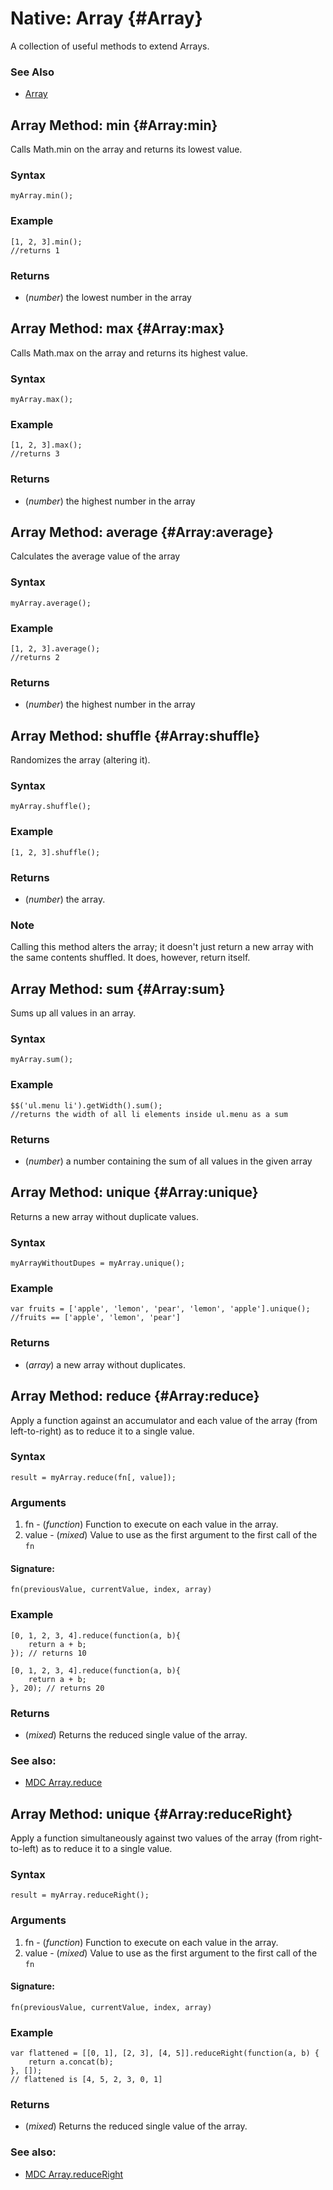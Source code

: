 Native: Array {#Array}
======================

A collection of useful methods to extend Arrays.

### See Also

* [Array][]


Array Method: min {#Array:min}
-------------------------------------

Calls Math.min on the array and returns its lowest value.

### Syntax

	myArray.min();

### Example

	[1, 2, 3].min();
	//returns 1

### Returns

* (*number*) the lowest number in the array


Array Method: max {#Array:max}
-------------------------------------

Calls Math.max on the array and returns its highest value.

### Syntax

	myArray.max();

### Example

	[1, 2, 3].max();
	//returns 3

### Returns

* (*number*) the highest number in the array

Array Method: average {#Array:average}
-------------------------------------

Calculates the average value of the array

### Syntax

	myArray.average();

### Example

	[1, 2, 3].average();
	//returns 2

### Returns

* (*number*) the highest number in the array

Array Method: shuffle {#Array:shuffle}
-------------------------------------

Randomizes the array (altering it).

### Syntax

	myArray.shuffle();

### Example

	[1, 2, 3].shuffle();

### Returns

* (*number*) the array.

### Note

Calling this method alters the array; it doesn't just return a new array with the same contents shuffled. It does, however, return itself.

Array Method: sum {#Array:sum}
-------------------------------------

Sums up all values in an array.

### Syntax

	myArray.sum();

### Example

	$$('ul.menu li').getWidth().sum();
	//returns the width of all li elements inside ul.menu as a sum

### Returns

* (*number*) a number containing the sum of all values in the given array

Array Method: unique {#Array:unique}
-------------------------------------

Returns a new array without duplicate values.

### Syntax

	myArrayWithoutDupes = myArray.unique();

### Example

	var fruits = ['apple', 'lemon', 'pear', 'lemon', 'apple'].unique();
	//fruits == ['apple', 'lemon', 'pear']

### Returns

* (*array*) a new array without duplicates.

Array Method: reduce {#Array:reduce}
-------------------------------------

Apply a function against an accumulator and each value of the array (from left-to-right) as to reduce it to a single value.

### Syntax

	result = myArray.reduce(fn[, value]);

### Arguments
1. fn - (*function*) Function to execute on each value in the array.
2. value - (*mixed*) Value to use as the first argument to the first call of the `fn`

#### Signature:

	fn(previousValue, currentValue, index, array)


### Example

	[0, 1, 2, 3, 4].reduce(function(a, b){
		return a + b;
	}); // returns 10

	[0, 1, 2, 3, 4].reduce(function(a, b){
		return a + b;
	}, 20); // returns 20

### Returns

* (*mixed*) Returns the reduced single value of the array.

### See also:
- [MDC Array.reduce][]

Array Method: unique {#Array:reduceRight}
-------------------------------------

Apply a function simultaneously against two values of the array (from right-to-left) as to reduce it to a single value.

### Syntax

	result = myArray.reduceRight();

### Arguments
1. fn - (*function*) Function to execute on each value in the array.
2. value - (*mixed*) Value to use as the first argument to the first call of the `fn`

#### Signature:

	fn(previousValue, currentValue, index, array)


### Example

	var flattened = [[0, 1], [2, 3], [4, 5]].reduceRight(function(a, b) {  
		return a.concat(b);  
	}, []);
	// flattened is [4, 5, 2, 3, 0, 1]

### Returns

* (*mixed*) Returns the reduced single value of the array.

### See also:
- [MDC Array.reduceRight][]


[Array]: /core/Native/Array
[MDC Array.reduce]: https://developer.mozilla.org/En/Core_JavaScript_1.5_Reference/Global_Objects/Array/Reduce
[MDC Array.reduceRight]: https://developer.mozilla.org/En/Core_JavaScript_1.5_Reference/Global_Objects/Array/ReduceRight
